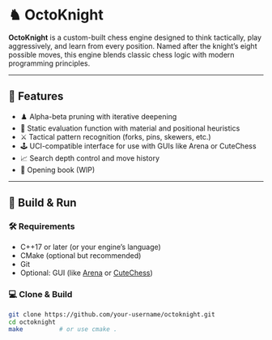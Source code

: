 # ♞ OctoKnight

**OctoKnight** is a custom-built chess engine designed to think tactically, play aggressively, and learn from every position. Named after the knight’s eight possible moves, this engine blends classic chess logic with modern programming principles.

---

## 🚀 Features

- ♟️ Alpha-beta pruning with iterative deepening
- 🧠 Static evaluation function with material and positional heuristics
- ⚔️ Tactical pattern recognition (forks, pins, skewers, etc.)
- 🕹️ UCI-compatible interface for use with GUIs like Arena or CuteChess
- 📈 Search depth control and move history
- 🧪 Opening book (WIP)

---

## 🔧 Build & Run

### 🛠️ Requirements
- C++17 or later (or your engine’s language)
- CMake (optional but recommended)
- Git
- Optional: GUI (like [Arena](http://www.playwitharena.de/) or [CuteChess](https://github.com/cutechess/cutechess))

### 💻 Clone & Build

```bash
git clone https://github.com/your-username/octoknight.git
cd octoknight
make          # or use cmake .
